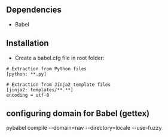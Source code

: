 ## Dependencies ##

* Babel

## Installation ##

* Create a babel.cfg file in root folder:

```
# Extraction from Python files
[python: **.py]

# Extraction from Jinja2 template files
[jinja2: templates/**.**]
encoding = utf-8
```

## configuring domain for Babel (gettex) ##

pybabel compile --domain=nav --directory=locale --use-fuzzy
